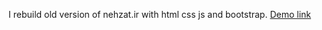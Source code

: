 I rebuild old version of nehzat.ir with html css js and bootstrap.
<a href="https://aliakbarnazemi.github.io/Nehzat">
  Demo link
</a>

